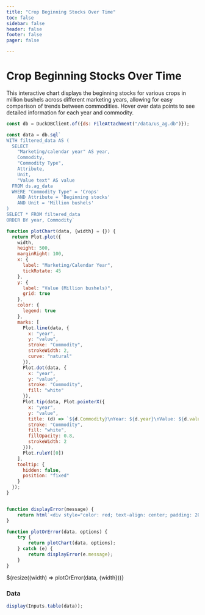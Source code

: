 ```yaml
---
title: "Crop Beginning Stocks Over Time"
toc: false
sidebar: false
header: false
footer: false
pager: false

---
```


# Crop Beginning Stocks Over Time

This interactive chart displays the beginning stocks for various crops in million bushels across different marketing years, allowing for easy comparison of trends between commodities. Hover over data points to see detailed information for each year and commodity.


```js
const db = DuckDBClient.of({ds: FileAttachment("/data/us_ag.db")});
```

```js
const data = db.sql`
WITH filtered_data AS (
  SELECT 
    "Marketing/calendar year" AS year,
    Commodity,
    "Commodity Type",
    Attribute,
    Unit,
    "Value text" AS value
  FROM ds.ag_data
  WHERE "Commodity Type" = 'Crops'
    AND Attribute = 'Beginning stocks'
    AND Unit = 'Million bushels'
)
SELECT * FROM filtered_data
ORDER BY year, Commodity`
```


```js
function plotChart(data, {width} = {}) {
  return Plot.plot({
    width,
    height: 500,
    marginRight: 100,
    x: {
      label: "Marketing/Calendar Year",
      tickRotate: 45
    },
    y: {
      label: "Value (Million bushels)",
      grid: true
    },
    color: {
      legend: true
    },
    marks: [
      Plot.line(data, {
        x: "year",
        y: "value",
        stroke: "Commodity",
        strokeWidth: 2,
        curve: "natural"
      }),
      Plot.dot(data, {
        x: "year",
        y: "value",
        stroke: "Commodity",
        fill: "white"
      }),
      Plot.tip(data, Plot.pointerX({
        x: "year",
        y: "value",
        title: (d) => `${d.Commodity}\nYear: ${d.year}\nValue: ${d.value.toLocaleString()} million bushels`,
        stroke: "Commodity",
        fill: "white",
        fillOpacity: 0.8,
        strokeWidth: 2
      })),
      Plot.ruleY([0])
    ],
    tooltip: {
      hidden: false,
      position: "fixed"
    }
  });
}


function displayError(message) {
    return html`<div style="color: red; text-align: center; padding: 20px;">Error: ${message}</div>`;
}

function plotOrError(data, options) {
    try {
        return plotChart(data, options);
    } catch (e) {
        return displayError(e.message);
    }
}
```


<div class="grid grid-cols-1">
    <div class="card">
        ${resize((width) => plotOrError(data, {width}))}
    </div>
</div>

### Data

```js
display(Inputs.table(data));
```